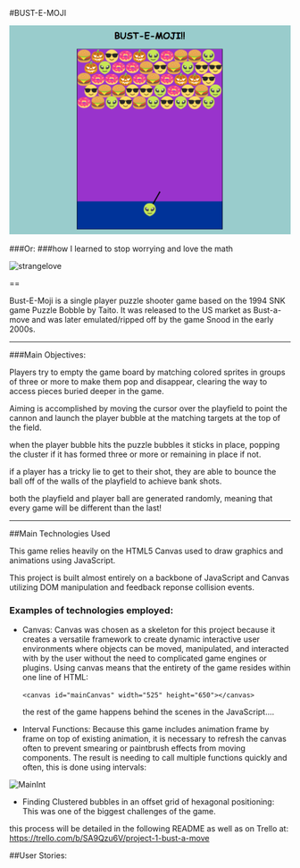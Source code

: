 #BUST-E-MOJI


![Bust-e-moji](https://raw.githubusercontent.com/cameragadget/project1/gh-pages/assets/bustmoj.png)

###Or:
###how I learned to stop worrying and love the math

![strangelove](http://www.newyorker.com/wp-content/uploads/2014/01/dr-strangelove-still-580.jpg)


==

Bust-E-Moji is a single player puzzle shooter game based on the 1994 SNK game Puzzle Bobble by Taito.  It was released to the US market as Bust-a-move and was later emulated/ripped off by the game Snood in the early 2000s.

***


###Main Objectives: 

Players try to empty the game board by matching colored sprites in groups of three or more to make them pop and disappear, clearing the way to access pieces buried deeper in the game.

Aiming is accomplished by moving the cursor over the playfield to point the cannon and launch the player bubble at the matching targets at the top of the field.

when the player bubble hits the puzzle bubbles it sticks in place, popping the cluster if it has formed three or more or remaining in place if not.

if a player has a tricky lie to get to their shot, they are able to bounce the ball off of the walls of the playfield to achieve bank shots.

both the playfield and player ball are generated randomly, meaning that every game will be different than the last!

***

##Main Technologies Used  

This game relies heavily on the HTML5 Canvas used to draw graphics and animations using JavaScript.

This project is built almost entirely on a backbone of JavaScript and Canvas utilizing DOM manipulation and feedback reponse collision events.

### Examples of technologies employed:

* Canvas:  Canvas was chosen as a skeleton for this project because it creates a versatile framework to create dynamic interactive user environments where objects can be moved, manipulated, and interacted with by the user without the need to complicated game engines or plugins.  Using canvas means that the entirety of the game resides within one line of HTML:
   
	``<canvas id="mainCanvas" width="525" height="650"></canvas>``
	
	the rest of the game happens behind the scenes in the JavaScript....
	
* Interval Functions:  Because this game includes animation frame by frame on top of existing animation, it is necessary to refresh the canvas often to prevent smearing or paintbrush effects from moving components.  The result is needing to call multiple functions quickly and often, this is done using intervals:


![MainInt]()

* Finding Clustered bubbles in an offset grid of hexagonal positioning: This was one of the biggest challenges of the game.  















this process will be detailed in the following README as well as on Trello at: <https://trello.com/b/SA9Qzu6V/project-1-bust-a-move>

##User Stories:

